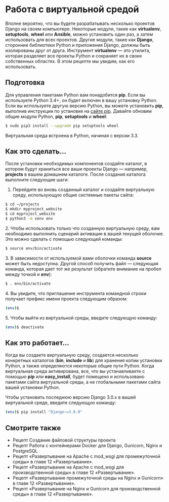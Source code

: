 # Работа с виртуальной средой

Вполне вероятно, что вы будете разрабатывать несколько проектов Django на своем компьютере. Некоторые модули, такие как **virtualenv**, **setuptools**, **wheel** или **Ansible**, можно установить один раз, а затем использовать для всех проектов. Другие модули, такие как **Django**, сторонние библиотеки Python и приложения Django, должны быть изолированы друг от друга. Инструмент **virtualenv** — это утилита, которая разделяет все проекты Python и сохраняет их в своих собственных областях. В этом рецепте мы увидим, как его использовать.

## Подготовка

Для управления пакетами Python вам понадобится **pip**. Если вы используете Python 3.4+, он будет включен в вашу установку Python. Если вы используете другую версию Python, вы можете установить **pip**, выполнив инструкции по установке на [сайте pip](https://pip.pypa.io/en/stable/installing/). Давайте обновим общие модули Python, **pip**, **setuptools** и **wheel**:

```bash
$ sudo pip3 install --upgrade pip setuptools wheel
```

Виртуальная среда встроена в Python, начиная с версии 3.3.

## Как это сделать...

После установки необходимых компонентов создайте каталог, в котором будут храниться все ваши проекты Django — например, **projects** в вашем домашнем каталоге. После создания каталога выполните следующие шаги:

1. Перейдите во вновь созданный каталог и создайте виртуальную среду, использующую общие системные пакеты сайта:

```bash
$ cd ~/projects
$ mkdir myproject_website
$ cd myproject_website
$ python3 -m venv env
```

2\. Чтобы использовать только что созданную виртуальную среду, вам необходимо выполнить сценарий активации в вашей текущей оболочке. Это можно сделать с помощью следующей команды:

```bash
$ source env/bin/activate
```

3\. В зависимости от используемой вами оболочки команда **source** может быть недоступна. Другой способ получить файл — следующая команда, которая дает тот же результат (обратите внимание на пробел между точкой и **env**):

```bash
$ . env/bin/activate
```

4\. Вы увидите, что приглашение инструмента командной строки получает префикс имени проекта следующим образом:

```bash
(env)$
```

5\. Чтобы выйти из виртуальной среды, введите следующую команду:

```bash
(env)$ deactivate
```

## Как это работает...

Когда вы создаете виртуальную среду, создается несколько конкретных каталогов (**bin**, **include** и **lib**) для хранения копии установки Python, а также определяются некоторые общие пути Python. Когда виртуальная среда активирована, все, что вы устанавливаете с помощью **pip** или **easy\_install**, будет помещено и использовано пакетами сайта виртуальной среды, а не глобальными пакетами сайта вашей установки Python.

Чтобы установить последнюю версию Django 3.0.x в вашей виртуальной среде, введите следующую команду:

```bash
(env)$ pip install "Django~=3.0.0"
```

## Смотрите также

* Рецепт Создание файловой структуры проекта
* Рецепт Работа с контейнерами Docker для Django, Gunicorn, Nginx и PostgreSQL
* Рецепт «Развертывание на Apache с mod\_wsgi для промежуточной среды» в главе 12 «Развертывание».
* Рецепт «Развертывание на Apache с mod\_wsgi для производственной среды» в главе 12 «Развертывание».
* Рецепт «Развертывание промежуточной среды на Nginx и Gunicorn» в главе 12 «Развертывание».
* Рецепт «Развертывание на Nginx и Gunicorn для производственной среды» в главе 12 «Развертывание».
